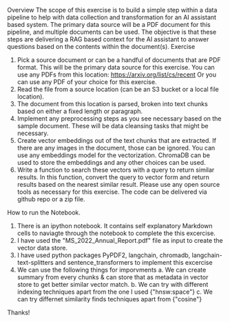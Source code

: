Overview
 The scope of this exercise is to build a simple step within a data pipeline to help with
 data collection and transformation for an AI assistant based system. The primary data
 source will be a PDF document for this pipeline, and multiple documents can be used.
 The objective is that these steps are delivering a RAG based context for the AI assistant
 to answer questions based on the contents within the document(s).
 Exercise
 1. Pick a source document or can be a handful of documents that are PDF format.
 This will be the primary data source for this exercise. You can use any PDFs from
 this location: https://arxiv.org/list/cs/recent Or you can use any PDF of your
 choice for this exercise.
 2. Read the file from a source location (can be an S3 bucket or a local file location).
 3. The document from this location is parsed, broken into text chunks based on
 either a fixed length or paragraph.
 4. Implement any preprocessing steps as you see necessary based on the sample
 document. These will be data cleansing tasks that might be necessary.
 5. Create vector embeddings out of the text chunks that are extracted. If there are
 any images in the document, those can be ignored. You can use any
 embeddings model for the vectorization. ChromaDB can be used to store the
 embeddings and any other choices can be used.
 6. Write a function to search these vectors with a query to return similar results. In
 this function, convert the query to vector form and return results based on the
 nearest similar result.
 Please use any open source tools as necessary for this exercise. The code can be
 delivered via github repo or a zip file.


How to run the Notebook.
1. There is an ipython notebook. It contains self explanatory Markdown cells to naviagte through the notebook to complete the this excercise.
2. I have used the "MS_2022_Annual_Report.pdf" file as input to create the vector data store.
3. I have used python packages PyPDF2, langchain, chromadb, langchain-text-splitters and sentence_transformers to implement this excercise
4. We can use the following things for imporvments
 a. We can create summary from every chunks & can store that as metadata in vector store to get better similar vector match.
 b. We can try with different indexing techniques apart from the one I used {"hnsw:space"}
 c. We can try differnet similarity finds techniques apart from {"cosine"}

Thanks!
